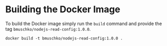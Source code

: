 # Building the Docker Image

To build the Docker image simply run the `build` command and provide the tag `bmuschko/nodejs-read-config:1.0.0`.

```
docker build -t bmuschko/nodejs-read-config:1.0.0 .
```
